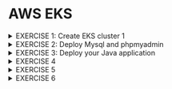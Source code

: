 # AWS EKS

<details>
<summary> EXERCISE 1: Create EKS cluster 1
</summary>
<br>
You decide to create an EKS cluster - the managed Kubernetes Service of AWS. To simplify the whole creation and configurations, you use eksctl.With eksctl you create an EKS cluster with 3 Nodes and 1 Fargate profile

### Solution:
#### 1. Install eksctl   
```sh
brew tap weaveworks/tap
brew install weaveworks/tap/eksctl
```

#### 2. Create YAML (cluster.yaml)
``` sh
apiVersion: eksctl.io/v1alpha5
kind: ClusterConfig

metadata:
  name: demo-cluster
  region: eu-west-3

nodeGroups:
  - name: node-group-1
    desiredCapacity: 3
    instanceType: t2.micro

fargateProfiles:
  - name: fargate-profile-1
    selectors:
      - namespace: default
```

#### 3. Create Cluster using eksctl 
<code>eksctl create cluster -f cluster.yaml</code>

#### 4. Configure kubectl to connect to the cluster
```sh
# Check region (needs to be the same as in our cluster)
aws config list

# Create kubeconfig file (with information on how to connect to our cluster)
aws eks update-kubeconfig --name eks-cluster-test demo-cluster

# Validate:
cat ./kube/config
```

#### 5. Validate that cluster got created
```sh
kubectl get node
kubectl get fargateprofile --cluster demo-cluster
```

#### Deletion of cluster:
<code>eksctl delete cluster --name demo-cluster</code>
</details>


<details>
<summary> EXERCISE 2: Deploy Mysql and phpmyadmin
</summary>
<br>
You deploy mysql and phpmyadmin on EC2 nodes with the same setup as before.
<br>

</details>


<details>
<summary> EXERCISE 3: Deploy your Java application
</summary>
<br>
You deploy your Java application using Fargate with 3 replicas and same setup as before
</details>


<details>
<summary> EXERCISE 4
</summary>
</details>


<details>
<summary> EXERCISE 5
</summary>
</details>


<details>
<summary> EXERCISE 6
</summary>
</details>
